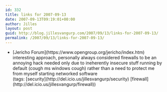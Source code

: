 ```yaml
---
id: 332
title: links for 2007-09-13
date: 2007-09-13T09:19:01+00:00
author: Jilles
layout: post
guid: http://blog.jillesvangurp.com/2007/09/13/links-for-2007-09-13/
permalink: /2007/09/13/links-for-2007-09-13/
---
```

<ul class="delicious">
	<li>
		<div class="delicious-link">[Jericho Forum](https://www.opengroup.org/jericho/index.htm)</div>
		<div class="delicious-extended">interesting approach, personally always considered firewalls to be an annoying hack needed only due to ineherently insecure stuff running by default (cough ms windows cough) rather than a need to protect me from myself starting networked software</div>
		<div class="delicious-tags">(tags: [security](http://del.icio.us/jillesvangurp/security) [firewall](http://del.icio.us/jillesvangurp/firewall))</div>
	</li>
</ul>
